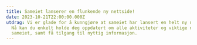 ```yaml
---
title: Sameiet lanserer en flunkende ny nettside!
date: 2023-10-21T22:00:00.000Z
utdrag: Vi er glade for å kunngjøre at sameiet har lansert en helt ny nettside!
  Nå kan du enkelt holde deg oppdatert om alle aktiviteter og viktige nyheter i
  sameiet, samt få tilgang til nyttig informasjon.
---
```

